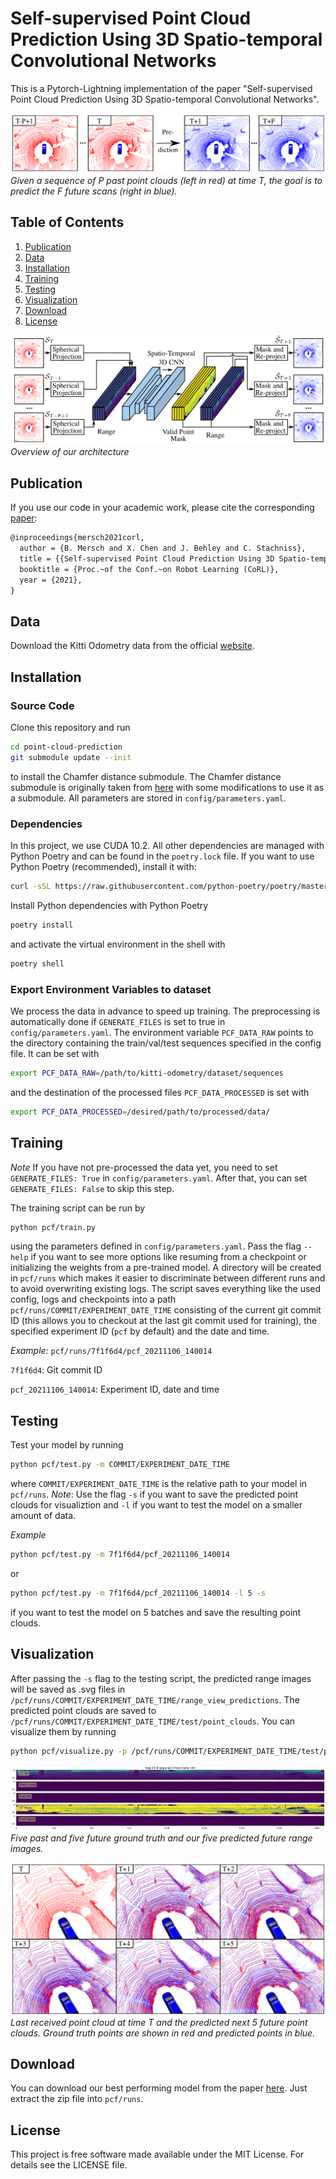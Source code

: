 # Self-supervised Point Cloud Prediction Using 3D Spatio-temporal Convolutional Networks
This is a Pytorch-Lightning implementation of the paper "Self-supervised Point Cloud Prediction Using 3D Spatio-temporal Convolutional Networks".

![](docs/introduction.png)
*Given a sequence of P past point clouds (left in red) at time T, the goal is to predict the F future scans (right in blue).*

## Table of Contents
1. [Publication](#Publication)
2. [Data](#Data)
3. [Installation](#Installation)
4. [Training](#Training)
5. [Testing](#Testing)
6. [Visualization](#Visualization)
7. [Download](#Dwnload)
8. [License](#License)

![](docs/architecture.png)
*Overview of our architecture*

## Publication
If you use our code in your academic work, please cite the corresponding [paper](https://www.ipb.uni-bonn.de/wp-content/papercite-data/pdf/mersch2021corl.pdf):
    
```latex
@inproceedings{mersch2021corl,
  author = {B. Mersch and X. Chen and J. Behley and C. Stachniss},
  title = {{Self-supervised Point Cloud Prediction Using 3D Spatio-temporal Convolutional Networks}},
  booktitle = {Proc.~of the Conf.~on Robot Learning (CoRL)},
  year = {2021},
}
```

## Data
Download the Kitti Odometry data from the official [website](http://www.cvlibs.net/datasets/kitti/eval_odometry.php).

## Installation

### Source Code
Clone this repository and run 
```bash
cd point-cloud-prediction
git submodule update --init
```
to install the Chamfer distance submodule. The Chamfer distance submodule is originally taken from [here](https://github.com/chrdiller/pyTorchChamferDistance) with some modifications to use it as a submodule. All parameters are stored in ```config/parameters.yaml```.

### Dependencies
In this project, we use CUDA 10.2. All other dependencies are managed with Python Poetry and can be found in the ```poetry.lock``` file. If you want to use Python Poetry (recommended), install it with:
```bash
curl -sSL https://raw.githubusercontent.com/python-poetry/poetry/master/install-poetry.py | python -
```

Install Python dependencies with Python Poetry
```bash
poetry install
```

and activate the virtual environment in the shell with
```bash
poetry shell
```

### Export Environment Variables to dataset
We process the data in advance to speed up training. The preprocessing is automatically done if ```GENERATE_FILES``` is set to true in ```config/parameters.yaml```. The environment variable ```PCF_DATA_RAW``` points to the directory containing the train/val/test sequences specified in the config file. It can be set with

```bash
export PCF_DATA_RAW=/path/to/kitti-odometry/dataset/sequences
```

and the destination of the processed files ```PCF_DATA_PROCESSED``` is set with

```bash
export PCF_DATA_PROCESSED=/desired/path/to/processed/data/
```

## Training
*Note* If you have not pre-processed the data yet, you need to set ```GENERATE_FILES: True``` in ```config/parameters.yaml```. After that, you can set ```GENERATE_FILES: False``` to skip this step.

The training script can be run by
```bash
python pcf/train.py
```
using the parameters defined in ```config/parameters.yaml```. Pass the flag ```--help``` if you want to see more options like resuming from a checkpoint or initializing the weights from a pre-trained model. A directory will be created in ```pcf/runs``` which makes it easier to discriminate between different runs and to avoid overwriting existing logs. The script saves everything like the used config, logs and checkpoints into a path ```pcf/runs/COMMIT/EXPERIMENT_DATE_TIME``` consisting of the current git commit ID (this allows you to checkout at the last git commit used for training), the specified experiment ID (```pcf``` by default) and the date and time.

*Example:*
```pcf/runs/7f1f6d4/pcf_20211106_140014```

```7f1f6d4```: Git commit ID

```pcf_20211106_140014```: Experiment ID, date and time

## Testing
Test your model by running
```bash
python pcf/test.py -m COMMIT/EXPERIMENT_DATE_TIME
```
where ```COMMIT/EXPERIMENT_DATE_TIME``` is the relative path to your model in ```pcf/runs```. *Note*: Use the flag ```-s``` if you want to save the predicted point clouds for visualiztion and ```-l``` if you want to test the model on a smaller amount of data.

*Example*
```bash
python pcf/test.py -m 7f1f6d4/pcf_20211106_140014
```
or 
```bash
python pcf/test.py -m 7f1f6d4/pcf_20211106_140014 -l 5 -s
```
if you want to test the model on 5 batches and save the resulting point clouds.

## Visualization
After passing the ```-s``` flag to the testing script, the predicted range images will be saved as .svg files in ```/pcf/runs/COMMIT/EXPERIMENT_DATE_TIME/range_view_predictions```. The predicted point clouds are saved to ```/pcf/runs/COMMIT/EXPERIMENT_DATE_TIME/test/point_clouds```. You can visualize them by running
```bash
python pcf/visualize.py -p /pcf/runs/COMMIT/EXPERIMENT_DATE_TIME/test/point_clouds
```

![](docs/predictions.gif)
*Five past and five future ground truth and our five predicted future range images.*

![](docs/qualitative.png)
*Last received point cloud at time T and the predicted next 5 future point clouds. Ground truth points
are shown in red and predicted points in blue.*

## Download
You can download our best performing model from the paper [here](https://www.ipb.uni-bonn.de/html/projects/point-cloud-prediction/pretrained.zip). Just extract the zip file into ```pcf/runs```.

## License
This project is free software made available under the MIT License. For details see the LICENSE file.

